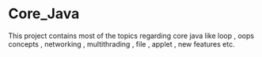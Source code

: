# Core_Java 
This project contains most of the topics regarding core java like loop , oops concepts , networking , multithrading , file , applet , new features etc.